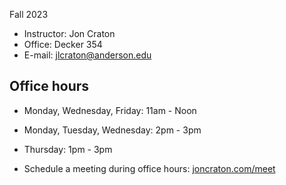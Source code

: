 Fall 2023

<main>

- Instructor: Jon Craton
- Office: Decker 354
- E-mail: [jlcraton@anderson.edu](mailto:jlcraton@anderson.edu)

Office hours
------------

- Monday, Wednesday, Friday: 11am - Noon
- Monday, Tuesday, Wednesday: 2pm - 3pm
- Thursday: 1pm - 3pm

- Schedule a meeting during office hours: [joncraton.com/meet](https://joncraton.com/meet)
